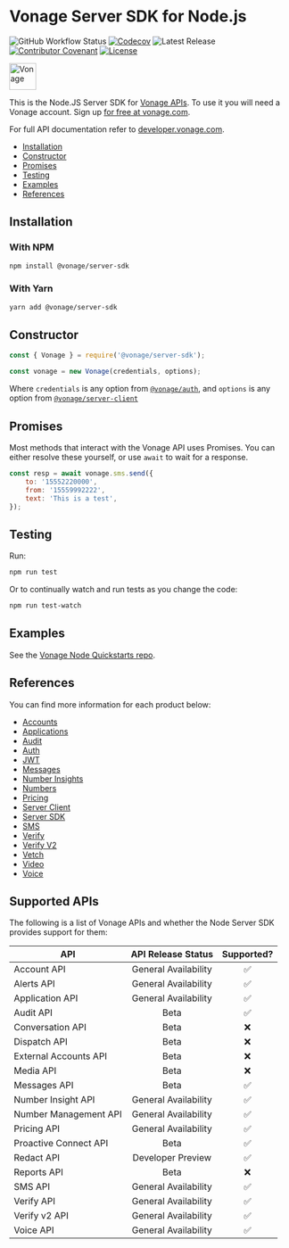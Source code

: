 # Vonage Server SDK for Node.js

![GitHub Workflow Status](https://img.shields.io/github/actions/workflow/status/vonage/vonage-node-sdk/ci.yml?branch=3.x) [![Codecov](https://img.shields.io/codecov/c/github/vonage/vonage-node-sdk?label=Codecov&logo=codecov&style=flat-square)](https://codecov.io/gh/Vonage/vonage-server-sdk) ![Latest Release](https://img.shields.io/npm/v/@vonage/server-sdk?label=%40vonage%2Fserver-sdk&style=flat-square) [![Contributor Covenant](https://img.shields.io/badge/Contributor%20Covenant-v2.0%20adopted-ff69b4.svg?style=flat-square)](../../CODE_OF_CONDUCT.md) [![License](https://img.shields.io/npm/l/@vonage/accounts?label=License&style=flat-square)][license]

<img src="https://developer.nexmo.com/images/logos/vbc-logo.svg" height="48px" alt="Vonage" />

This is the Node.JS Server SDK for [Vonage APIs](https://www.vonage.com/). To use it you will need a Vonage account. Sign up [for free at vonage.com][signup].

For full API documentation refer to [developer.vonage.com](https://developer.vonage.com/).

* [Installation](#installation)
* [Constructor](#constructor)
* [Promises](#promises)
* [Testing](#testing)
* [Examples](#examples)
* [References](#references)


## Installation

### With NPM

```bash
npm install @vonage/server-sdk
```

### With Yarn

```bash
yarn add @vonage/server-sdk
```

## Constructor

```js
const { Vonage } = require('@vonage/server-sdk');

const vonage = new Vonage(credentials, options);
```

Where `credentials` is any option from [`@vonage/auth`](https://github.com/Vonage/vonage-node-sdk/blob/3.x/packages/auth/README.md#options), and `options` is any option from [`@vonage/server-client`](https://github.com/Vonage/vonage-node-sdk/blob/3.x/packages/server-client/README.md#options)

## Promises

Most methods that interact with the Vonage API uses Promises. You can either resolve these yourself, or use `await` to wait for a response.

```js
const resp = await vonage.sms.send({
    to: '15552220000',
    from: '15559992222',
    text: 'This is a test',
});
```

## Testing

Run:

```bash
npm run test
```

Or to continually watch and run tests as you change the code:

```bash
npm run test-watch
```

## Examples

See the [Vonage Node Quickstarts repo](https://github.com/Vonage/vonage-node-code-snippets).

## References

You can find more information for each product below:

* [Accounts](https://github.com/Vonage/vonage-node-sdk/blob/3.x/packages/accounts/README.md)
* [Applications](https://github.com/Vonage/vonage-node-sdk/blob/3.x/packages/applications/README.md)
* [Audit](https://github.com/Vonage/vonage-node-sdk/blob/3.x/packages/audit/README.md)
* [Auth](https://github.com/Vonage/vonage-node-sdk/blob/3.x/packages/auth/README.md)
* [JWT](https://github.com/Vonage/vonage-node-sdk/blob/3.x/packages/jwt/README.md)
* [Messages](https://github.com/Vonage/vonage-node-sdk/blob/3.x/packages/messages/README.md)
* [Number Insights](https://github.com/Vonage/vonage-node-sdk/blob/3.x/packages/number-insights/README.md)
* [Numbers](https://github.com/Vonage/vonage-node-sdk/blob/3.x/packages/numbers/README.md)
* [Pricing](https://github.com/Vonage/vonage-node-sdk/blob/3.x/packages/pricing/README.md)
* [Server Client](https://github.com/Vonage/vonage-node-sdk/blob/3.x/packages/server-client/README.md)
* [Server SDK](https://github.com/Vonage/vonage-node-sdk/blob/3.x/packages/server-sdk/README.md)
* [SMS](https://github.com/Vonage/vonage-node-sdk/blob/3.x/packages/sms/README.md)
* [Verify](https://github.com/Vonage/vonage-node-sdk/blob/3.x/packages/verify/README.md)
* [Verify V2](https://github.com/Vonage/vonage-node-sdk/blob/3.x/packages/verify2/README.md)
* [Vetch](https://github.com/Vonage/vonage-node-sdk/blob/3.x/packages/vetch/README.md)
* [Video](https://github.com/Vonage/vonage-node-sdk/blob/3.x/packages/video/README.md)
* [Voice](https://github.com/Vonage/vonage-node-sdk/blob/3.x/packages/voice/README.md)

## Supported APIs

The following is a list of Vonage APIs and whether the Node Server SDK provides support for them:

| API                   |  API Release Status  | Supported? |
|-----------------------|:--------------------:|:----------:|
| Account API           | General Availability |     ✅     |
| Alerts API            | General Availability |     ✅     |
| Application API       | General Availability |     ✅     |
| Audit API             |         Beta         |     ✅     |
| Conversation API      |         Beta         |     ❌     |
| Dispatch API          |         Beta         |     ❌     |
| External Accounts API |         Beta         |     ❌     |
| Media API             |         Beta         |     ❌     |
| Messages API          |         Beta         |     ✅     |
| Number Insight API    | General Availability |     ✅     |
| Number Management API | General Availability |     ✅     |
| Pricing API           | General Availability |     ✅     |
| Proactive Connect API |          Beta        |     ✅     |
| Redact API            |  Developer Preview   |     ✅     |
| Reports API           |         Beta         |     ❌     |
| SMS API               | General Availability |     ✅     |
| Verify API            | General Availability |     ✅     |
| Verify v2 API         | General Availability |     ✅     |
| Voice API             | General Availability |     ✅     |

[signup]: https://dashboard.nexmo.com/sign-up?utm_source=DEV_REL&utm_medium=github&utm_campaign=node-server-sdk
[license]: LICENSE.txt
